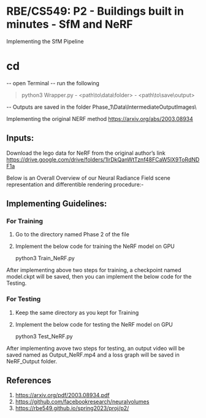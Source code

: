 # RBE/CS549: P2 - Buildings built in minutes - SfM and NeRF

Implementing the SfM Pipeline

# cd <folder where codes are added>
-- open Terminal
-- run the following
> python3 Wrapper.py - <path\to\data\folder> - <path\to\save\output>

-- Outputs are saved in the folder Phase_1\Data\IntermediateOutputImages\

Implementing the original NERF method https://arxiv.org/abs/2003.08934

## Inputs:

Download the lego data for NeRF from the original author’s link https://drive.google.com/drive/folders/1lrDkQanWtTznf48FCaW5lX9ToRdNDF1a


Below is an Overall Overview of our Neural Radiance Field scene representation and differentible rendering procedure:-





## Implementing Guidelines:

### For Training 
1. Go to the directory named Phase 2 of the file
2. Implement the below code for training the NeRF model on GPU
    
    python3 Train_NeRF.py

After implementing above two steps for training, a checkpoint named model.ckpt will be saved, then you can implement the below code for the Testing.

### For Testing
1. Keep the same directory as you kept for Training
2. Implement the below code for testing the NeRF model on GPU

    python3 Test_NeRF.py

After implementing avove two steps for testing, an output video will be saved named as Output_NeRF.mp4 and a loss graph will be saved in NeRF_Output folder.



## References

1. https://arxiv.org/pdf/2003.08934.pdf
2. https://github.com/facebookresearch/neuralvolumes
3. https://rbe549.github.io/spring2023/proj/p2/
